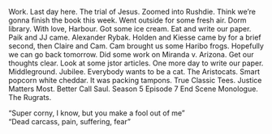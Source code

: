 Work. Last day here. The trial of Jesus. Zoomed into Rushdie. Think we’re gonna finish the book this week. Went outside for some fresh air. Dorm library. With love, Harbour. Got some ice cream. Eat and write our paper. Paik and JJ came. Alexander Rybak. Holden and Kiesse came by for a brief second, then Claire and Cam. Cam brought us some Haribo frogs. Hopefully we can go back tomorrow. Did some work on Miranda v. Arizona. Get our thoughts clear. Look at some jstor articles. One more day to write our paper. Middleground. Jubilee. Everybody wants to be a cat. The Aristocats. Smart popcorn white cheddar. It was packing tampons. True Classic Tees. Justice Matters Most. Better Call Saul. Season 5 Episode 7 End Scene Monologue. The Rugrats.

“Super corny, I know, but you make a fool out of me”  
“Dead carcass, pain, suffering, fear”